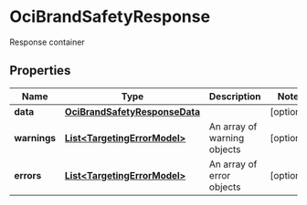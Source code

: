 

# OciBrandSafetyResponse

Response container

## Properties

Name | Type | Description | Notes
------------ | ------------- | ------------- | -------------
**data** | [**OciBrandSafetyResponseData**](OciBrandSafetyResponseData.md) |  |  [optional]
**warnings** | [**List&lt;TargetingErrorModel&gt;**](TargetingErrorModel.md) | An array of warning objects |  [optional]
**errors** | [**List&lt;TargetingErrorModel&gt;**](TargetingErrorModel.md) | An array of error objects |  [optional]



